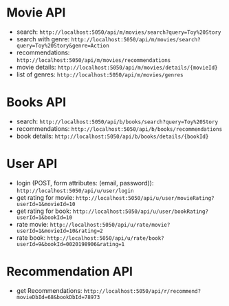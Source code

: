 # Movie API
- search: `http://localhost:5050/api/m/movies/search?query=Toy%20Story`
- search with genre: `http://localhost:5050/api/m/movies/search?query=Toy%20Story&genre=Action`
- recommendations: `http://localhost:5050/api/m/movies/recommendations`
- movie details: `http://localhost:5050/api/m/movies/details/{movieId}`
- list of genres: `http://localhost:5050/api/m/movies/genres`

# Books API
- search: `http://localhost:5050/api/b/books/search?query=Toy%20Story`
- recommendations: `http://localhost:5050/api/b/books/recommendations`
- book details: `http://localhost:5050/api/b/books/details/{bookId}`

# User API
- login (POST, form attributes: (email, password)): `http://localhost:5050/api/u/user/login`
- get rating for movie: `http://localhost:5050/api/u/user/movieRating?userId=1&movieId=10`
- get rating for book: `http://localhost:5050/api/u/user/bookRating?userId=1&bookId=10`
- rate movie: `http://localhost:5050/api/u/rate/movie?userId=1&movieId=10&rating=2`
- rate book: `http://localhost:5050/api/u/rate/book?userId=9&bookId=0020198906&rating=1`

# Recommendation API
- get Recommendations: `http://localhost:5050/api/r/recommend?movieDbId=68&bookDbId=78973`